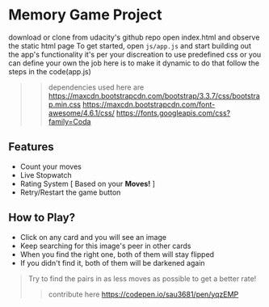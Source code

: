 # Memory Game Project
download or clone from udacity's github repo
open index.html and observe the static html page
To get started, open `js/app.js` and start building out the app's functionality
it's per your discreation to use predefined css or you can define your own
the job here is to make it dynamic to do that follow the steps in the code(app.js)

>>dependencies used here are
>>https://maxcdn.bootstrapcdn.com/bootstrap/3.3.7/css/bootstrap.min.css
>>https://maxcdn.bootstrapcdn.com/font-awesome/4.6.1/css/
>>https://fonts.googleapis.com/css?family=Coda

## Features
- Count your moves
- Live Stopwatch
- Rating System [ Based on your **Moves!** ]
- Retry/Restart the game button

## How to Play?
- Click on any card and you will see an image
- Keep searching for this image's peer in other cards
- When you find the right one, both of them will stay flipped
- If you didn't find it, both of them will be darkened  again

> Try to find the pairs in as less moves as possible to get a better rate!
>> contribute here https://codepen.io/sau3681/pen/yqzEMP



